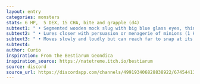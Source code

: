 ```yaml
---
layout: entry 
categories: monsters
stats: 6 HP,  5 DEX, 15 CHA, bite and grapple (d4)
subtext1: " • Segmented wooden mock slug with big blue glass eyes, thin moustache and creepy smile."
subtext2: " • Lures closer with persuasion or menagerie of minions (1 HP) to collect teeth."
subtext3: " • Moves slowly and loudly but can reach far to snap at its targets."
subtext4: 
author: Curio
inspiration: From the Bestiarum Geondica
inspiration_source: https://natetreme.itch.io/bestiarum
source: discord
source_url: https://discordapp.com/channels/499193406828838922/674544134798966806/705383587179921449
---
```

